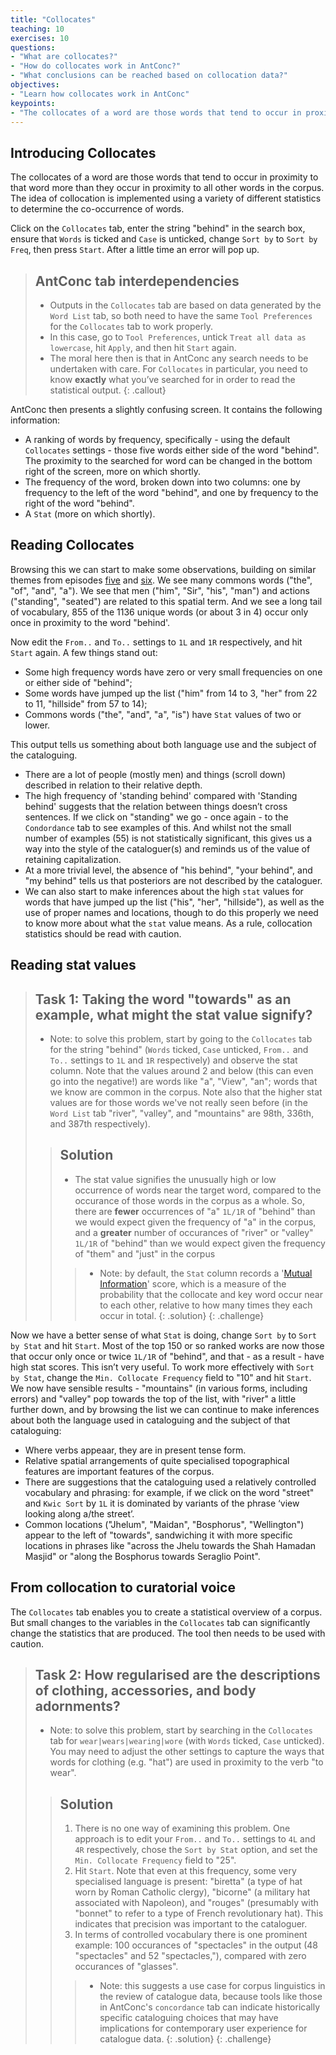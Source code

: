 ```yaml
---
title: "Collocates"
teaching: 10
exercises: 10
questions:
- "What are collocates?"
- "How do collocates work in AntConc?"
- "What conclusions can be reached based on collocation data?"
objectives:
- "Learn how collocates work in AntConc"
keypoints:
- "The collocates of a word are those words that tend to occur in proximity to that word more than they occur in proximity to all other words in the corpus"
---
```


## Introducing Collocates

The collocates of a word are those words that tend to occur in proximity to that word more than they occur in proximity to all other words in the corpus. The idea of collocation is implemented using a variety of different statistics to determine the co-occurrence of words.

Click on the `Collocates` tab, enter the string "behind" in the search box, ensure that `Words` is ticked and `Case` is unticked, change `Sort by` to `Sort by Freq`, then press `Start`. After a little time an error will pop up.

> ## AntConc tab interdependencies
>
>* Outputs in the `Collocates` tab are based on data generated by the `Word List` tab, so both need to have the same `Tool Preferences` for the `Collocates` tab to work properly.
>* In this case, go to `Tool Preferences`, untick `Treat all data as lowercase`, hit `Apply`, and then hit `Start` again.
>* The moral here then is that in AntConc any search needs to be undertaken with care. For `Collocates` in particular, you need to know **exactly** what you’ve searched for in order to read the statistical output.
{: .callout}

AntConc then presents a slightly confusing screen. It contains the following information:

* A ranking of words by frequency, specifically - using the default `Collocates` settings - those five words either side of the word "behind". The proximity to the searched for word can be changed in the bottom right of the screen, more on which shortly.
* The frequency of the word, broken down into two columns: one by frequency to the left of the word "behind", and one by frequency to the right of the word "behind".
* A `Stat` (more on which shortly).

## Reading Collocates

Browsing this we can start to make some observations, building on similar themes from episodes [five](https://cataloguelegacies.github.io/antconc.github.io/05-wordlists/index.html) and [six](https://cataloguelegacies.github.io/antconc.github.io/06-search/index.html). We see many commons words ("the", "of", "and", "a"). We see that men ("him", "Sir", "his", "man") and actions ("standing", "seated") are related to this spatial term. And we see a long tail of vocabulary, 855 of the 1136 unique words (or about 3 in 4) occur only once in proximity to the word "behind'.

Now edit the `From..` and `To..` settings to `1L` and `1R` respectively, and hit `Start` again. A few things stand out:

* Some high frequency words have zero or very small frequencies on one or either side of "behind";
* Some words have jumped up the list ("him" from 14 to 3, "her" from 22 to 11, "hillside" from 57 to 14);
* Commons words ("the", "and", "a", "is") have `Stat` values of two or lower.

This output tells us something about both language use and the subject of the cataloguing.

* There are a lot of people (mostly men) and things (scroll down) described in relation to their relative depth.
* The high frequency of 'standing behind' compared with 'Standing behind' suggests that the relation between things doesn’t cross sentences. If we click on "standing" we go - once again - to the `Condordance` tab to see examples of this. And whilst not the small number of examples (55) is not statistically significant, this gives us a way into the style of the cataloguer(s) and reminds us of the value of retaining capitalization.
* At a more trivial level, the absence of "his behind", "your behind", and "my behind" tells us that posteriors are not described by the cataloguer.
* We can also start to make inferences about the high `stat` values for words that have jumped up the list ("his", "her", "hillside"), as well as the use of proper names and locations, though to do this properly we need to know more about what the `stat` value means. As a rule, collocation statistics should be read with caution.

## Reading stat values

>## Task 1: Taking the word "towards" as an example, what might the stat value signify?
>* Note: to solve this problem, start by going to the `Collocates` tab for the string "behind" (`Words` ticked, `Case` unticked, `From..` and `To..` settings to `1L` and `1R` respectively) and observe the stat column. Note that the values around 2 and below (this can even go into the negative!) are words like "a", "View", "an"; words that we know are common in the corpus. Note also that the higher stat values are for those words we've not really seen before (in the `Word List` tab "river", "valley", and "mountains" are 98th, 336th, and 387th respectively).
>
>>## Solution
>>
>>* The stat value signifies the unusually high or low occurrence of words near the target word, compared to the occurance of those words in the corpus as a whole. So, there are **fewer** occurrences of "a" `1L/1R` of "behind" than we would expect given the frequency of "a" in the corpus, and a **greater** number of occurances of "river" or "valley" `1L/1R` of "behind" than we would expect given the frequency of "them" and "just" in the corpus
>>>* Note: by default, the `Stat` column records a '[Mutual Information](https://en.wikipedia.org/wiki/Mutual_information)' score, which is a measure of the probability that the collocate and key word occur near to each other, relative to how many times they each occur in total.
>{: .solution}
{: .challenge}

Now we have a better sense of what `Stat` is doing, change `Sort by` to `Sort by Stat` and hit `Start`. Most of the top 150 or so ranked works are now those that occur only once or twice `1L/1R` of "behind", and that - as a result - have high stat scores. This isn’t very useful. To work more effectively with `Sort by Stat`, change the `Min. Collocate Frequency` field to "10" and hit `Start`. We now have sensible results - "mountains" (in various forms, including errors) and "valley" pop towards the top of the list, with "river" a little further down, and by browsing the list we can continue to make inferences about both the language used in cataloguing and the subject of that cataloguing:

* Where verbs appeaar, they are in present tense form.
* Relative spatial arrangements of quite specialised topographical features are important features of the corpus.
* There are suggestions that the cataloguing used a relatively controlled vocabulary and phrasing: for example, if we click on the word "street" and `Kwic Sort` by `1L` it is dominated by variants of the phrase ‘view looking along a/the street’.
* Common locations ("Jhelum", "Maidan", "Bosphorus", "Wellington") appear to the left of "towards", sandwiching it with more specific locations in phrases like "across the Jhelu towards the Shah Hamadan Masjid" or "along the Bosphorus towards Seraglio Point".

## From collocation to curatorial voice 

The `Collocates` tab enables you to create a statistical overview of a corpus. But small changes to the variables in the `Collocates` tab can significantly change the statistics that are produced. The tool then needs to be used with caution.

>## Task 2: How regularised are the descriptions of clothing, accessories, and body adornments?
>* Note: to solve this problem, start by searching in the `Collocates` tab for `wear|wears|wearing|wore` (with `Words` ticked, `Case` unticked). You may need to adjust the other settings to capture the ways that words for clothing (e.g. "hat") are used in proximity to the verb "to wear". 
>
>>## Solution
>>
>>1. There is no one way of examining this problem. One approach is to edit your `From..` and `To..` settings to `4L` and `4R` respectively, chose the `Sort by Stat` option, and set the `Min. Collocate Frequency` field to "25".
>>2. Hit `Start`. Note that even at this frequency, some very specialised language is present: "biretta" (a type of hat worn by Roman Catholic clergy), "bicorne" (a military hat associated with Napoleon), and "rouges" (presumably with "bonnet" to refer to a type of French revolutionary hat). This indicates that precision was important to the cataloguer.
>>3. In terms of controlled vocabulary there is one prominent example: 100 occurances of "spectacles" in the output (48 "spectacles" and 52 "spectacles,"), compared with zero occurances of "glasses". 
>>>* Note: this suggests a use case for corpus linguistics in the review of catalogue data, because tools like those in AntConc's `concordance` tab can indicate historically specific cataloguing choices that may have implications for contemporary user experience for catalogue data.
>{: .solution}
{: .challenge}
